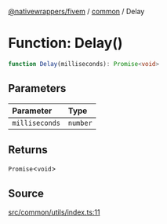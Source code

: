 [@nativewrappers/fivem](../../README.md) / [common](../README.md) / Delay

# Function: Delay()

```ts
function Delay(milliseconds): Promise<void>
```

## Parameters

| Parameter | Type |
| :------ | :------ |
| `milliseconds` | `number` |

## Returns

`Promise`\<`void`\>

## Source

[src/common/utils/index.ts:11](https://github.com/nativewrappers/fivem/blob/dc30be651dd1d99507081f19ee3707fad2d3aa44/src/common/utils/index.ts#L11)
